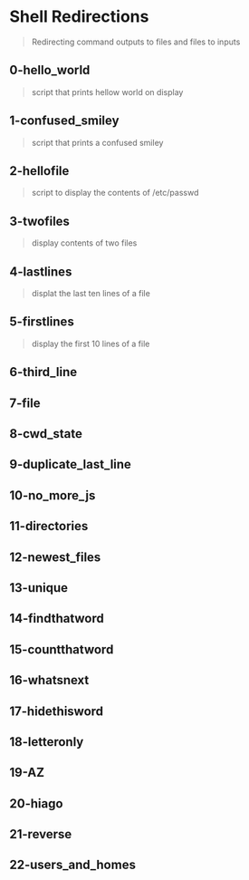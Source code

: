 # Shell Redirections
> Redirecting command outputs to files and files to inputs

## 0-hello_world
> script that prints hellow world on display

## 1-confused_smiley
> script that prints a confused smiley

## 2-hellofile
> script to display the contents of /etc/passwd

## 3-twofiles
> display contents of two files

## 4-lastlines
> displat the last ten lines of a file

## 5-firstlines
> display the first 10 lines of a file
## 6-third_line
## 7-file
## 8-cwd_state
## 9-duplicate_last_line
## 10-no_more_js
## 11-directories
## 12-newest_files
## 13-unique
## 14-findthatword
## 15-countthatword
## 16-whatsnext
## 17-hidethisword
## 18-letteronly
## 19-AZ
## 20-hiago
## 21-reverse
## 22-users_and_homes